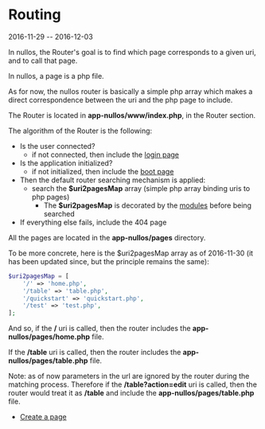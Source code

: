 Routing
===============
2016-11-29 -- 2016-12-03



In nullos, the Router's goal is to find which page corresponds to a given uri, and to call that page.


In nullos, a page is a php file.


As for now, the nullos router is basically a simple php array which makes a direct correspondence between the uri and the 
php page to include.


The Router is located in **app-nullos/www/index.php**, in the Router section.


The algorithm of the Router is the following:

- Is the user connected?
    - if not connected, then include the [login page](https://github.com/lingtalfi/nullos-admin/tree/master/doc/official/modules/authentication-module/login-page.md)
- Is the application initialized? 
    - if not initialized, then include the [boot page](https://github.com/lingtalfi/nullos-admin/tree/master/doc/official/modules/boot-module/boot-page.md)
- Then the default router searching mechanism is applied:
    - search the **$uri2pagesMap** array (simple php array binding uris to php pages)
        - The **$uri2pagesMap** is decorated by the [modules](https://github.com/lingtalfi/nullos-admin/tree/master/doc/official/modules.md) before being searched 
- If everything else fails, include the 404 page



All the pages are located in the **app-nullos/pages** directory.


To be more concrete, here is the $uri2pagesMap array as of 2016-11-30 (it has been updated since, but the principle remains the same):

```php
$uri2pagesMap = [
    '/' => 'home.php',
    '/table' => 'table.php',
    '/quickstart' => 'quickstart.php',
    '/test' => 'test.php',
];
```

And so, if the **/** uri is called, then the router includes the **app-nullos/pages/home.php** file.
 
If the **/table** uri is called, then the router includes the **app-nullos/pages/table.php** file. 



Note: as of now parameters in the url are ignored by the router during the matching process.
Therefore if the **/table?action=edit** uri is called, then the router would treat it as **/table** and include the **app-nullos/pages/table.php** file.  



- [Create a page](https://github.com/lingtalfi/nullos-admin/tree/master/doc/official/core-concepts/routing/create-page.md)